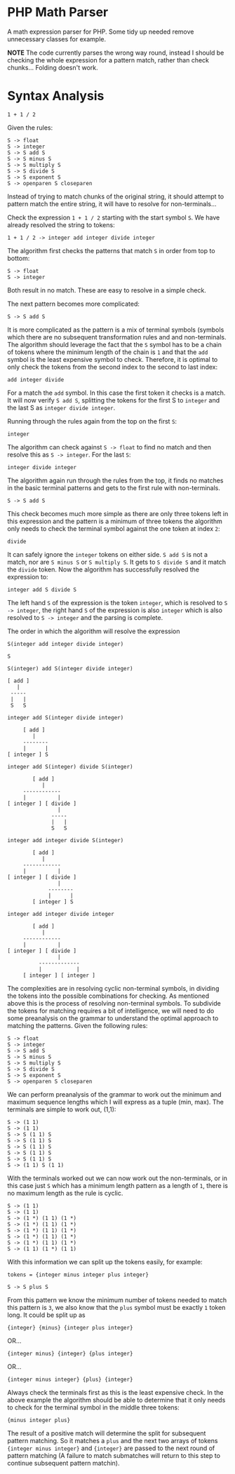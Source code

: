 # PHP Math Parser

A math expression parser for PHP. Some tidy up needed remove unnecessary classes
for example.

**NOTE** The code currently parses the wrong way round, instead I should be checking the whole 
expression for a pattern match, rather than check chunks... Folding doesn't work.

# Syntax Analysis

	1 + 1 / 2

Given the rules:

	S -> float
	S -> integer
	S -> S add S
	S -> S minus S
	S -> S multiply S
	S -> S divide S
	S -> S exponent S
	S -> openparen S closeparen

Instead of trying to match chunks of the original string, it should attempt to pattern match
the entire string, it will have to resolve for non-terminals...

Check the expression `1 + 1 / 2` starting with the start symbol `S`. We have already resolved
the string to tokens:

	1 + 1 / 2 -> integer add integer divide integer 

The algorithm first checks the patterns that match `S` in order from top to bottom: 

	S -> float
	S -> integer

Both result in no match. These are easy to resolve in a simple check. 

The next pattern becomes more complicated:

	S -> S add S

It is more complicated as the pattern is a mix of terminal symbols (symbols which there are no 
subsequent transformation rules and and non-terminals. The algorithm should leverage the fact that 
the `S` symbol has to be a chain of tokens where the minimum length of the chain is `1` and that 
the `add` symbol is the least expensive symbol to check. Therefore, it is optimal to only check the 
tokens from the second index to the second to last index:

	add integer divide

For a match the `add` symbol. In this case the first token it checks is a match. It will now verify 
`S add S`, splitting the tokens for the first S to `integer` and the last S as `integer divide integer`. 

Running through the rules again from the top on the first `S`:

	integer

The algorithm can check against `S -> float` to find no match and then resolve this as `S -> integer`. 
For the last `S`:

	integer divide integer

The algorithm again run through the rules from the top, it finds no matches in the basic terminal patterns
and gets to the first rule with non-terminals.

	S -> S add S

This check becomes much more simple as there are only three tokens left in this expression and the pattern 
is a minimum of three tokens the algorithm only needs to check the terminal symbol against the one token 
at index `2`:

	divide

It can safely ignore the `integer` tokens on either side. `S add S` is not a match, nor are `S minus S` or
`S multiply S`. It gets to `S divide S` and it match the `divide` token. Now the algorithm has successfully
resolved the expression to:

	integer add S divide S

The left hand `S` of the expression is the token `integer`, which is resolved to `S -> integer`, the right 
hand `S` of the expression is also `integer` which is also resolved to `S -> integer` and the parsing is
complete.

The order in which the algorithm will resolve the expression

	S(integer add integer divide integer)

	S

	S(integer) add S(integer divide integer)

	[ add ]
       |
     -----
     |   |
     S   S

	integer add S(integer divide integer)

	     [ add ]
	        |
         --------
         |      |
    [ integer ] S

	integer add S(integer) divide S(integer)

	        [ add ]
	           |
         ------------
         |          |
    [ integer ] [ divide ]
                    |
                  -----
                  |   |
                  S   S

	integer add integer divide S(integer)

	        [ add ]
	           |
         ------------
         |          |
    [ integer ] [ divide ]
                    |
                 --------
                 |      |
            [ integer ] S	         

    integer add integer divide integer

	        [ add ]
	           |
         ------------
         |          |
    [ integer ] [ divide ]
                    |
              -------------
              |           |
         [ integer ] [ integer ]

The complexities are in resolving cyclic non-terminal symbols, in dividing the tokens into the 
possible combinations for checking. As mentioned above this is the process of resolving non-terminal
symbols. To subdivide the tokens for matching requires a bit of intelligence, we will need to do
some preanalysis on the grammar to understand the optimal approach to matching the patterns. Given
the following rules:

	S -> float
	S -> integer
	S -> S add S
	S -> S minus S
	S -> S multiply S
	S -> S divide S
	S -> S exponent S
	S -> openparen S closeparen

We can perform preanalysis of the grammar to work out the minimum and maximum sequence lengths
which I will express as a tuple (min, max). The terminals are simple to work out, (1,1):

	S -> (1 1)
	S -> (1 1)
	S -> S (1 1) S
	S -> S (1 1) S
	S -> S (1 1) S
	S -> S (1 1) S
	S -> S (1 1) S
	S -> (1 1) S (1 1)

With the terminals worked out we can now work out the non-terminals, or in this case just `S` which
has a minimum length pattern as a length of `1`, there is no maximum length as the rule is cyclic.

    S -> (1 1)
    S -> (1 1)
    S -> (1 *) (1 1) (1 *)
    S -> (1 *) (1 1) (1 *)
    S -> (1 *) (1 1) (1 *)
    S -> (1 *) (1 1) (1 *)
    S -> (1 *) (1 1) (1 *)
    S -> (1 1) (1 *) (1 1)

With this information we can split up the tokens easily, for example:

	tokens = {integer minus integer plus integer}

	S -> S plus S

From this pattern we know the minimum number of tokens needed to match this pattern is `3`, we also
know that the `plus` symbol must be exactly `1` token long. It could be split up as

	{integer} {minus} {integer plus integer}

OR...

	{integer minus} {integer} {plus integer}

OR...

	{integer minus integer} {plus} {integer}

Always check the terminals first as this is the least expensive check. In the above example the
algorithm should be able to determine that it only needs to check for the terminal symbol in the
middle three tokens:

    {minus integer plus}

The result of a positive match will determine the split for subsequent pattern matching. So it matches
a `plus` and the next two arrays of tokens `{integer minus integer}` and `{integer}` are passed to the
next round of pattern matching (A failure to match submatches will return to this step to continue 
subsequent pattern matchin).